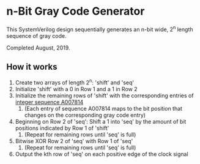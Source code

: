 # n-Bit Gray Code Generator
This SystemVerilog design sequentially generates an n-bit wide, 2<sup>n</sup> length sequence of gray code.

Completed August, 2019.

## How it works
1. Create two arrays of length 2<sup>n</sup>: 'shift' and 'seq'
1. Initialize 'shift' with a 0 in Row 1 and a 1 in Row 2
1. Initialize the remaining rows of 'shift' with the corresponding entries of [integer sequence A007814](https://oeis.org/A007814)
    1. (Each entry of sequence A007814 maps to the bit position that changes on the corresponding gray code entry)
1. Beginning on Row 2 of 'seq': Shift a 1 into 'seq' by the amount of bit positions indicated by Row 1 of 'shift'
    1. (Repeat for remaining rows until 'seq' is full)
1. Bitwise XOR Row 2 of 'seq' with Row 1 of 'seq'
    1. (Repeat for remaining rows until 'seq' is full)
1. Output the kth row of 'seq' on each positive edge of the clock signal
